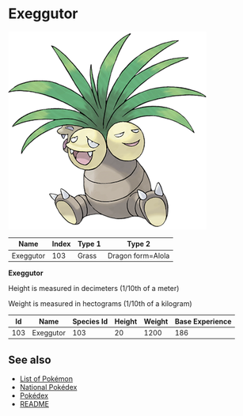 # Exeggutor


![Exeggutor](images/103.png)

| **Name** | **Index** | **Type 1** | **Type 2** |
|----|----|----|----|
| Exeggutor | 103 | Grass | Dragon form=Alola  |

**Exeggutor** 


Height is measured in decimeters (1/10th of a meter)

Weight is measured in hectograms (1/10th of a kilogram)

| **Id** | **Name** | **Species Id** | **Height** | **Weight** | **Base Experience** |
|--------|----------|----------------|------------|------------|---------------------|
| 103 | Exeggutor | 103 | 20 | 1200 | 186 |


## See also

- [List of Pokémon](../pokemon.md)
- [National Pokédex](../national_pokedex.md)
- [Pokédex](../pokedex.md)
- [README](../README.md)
